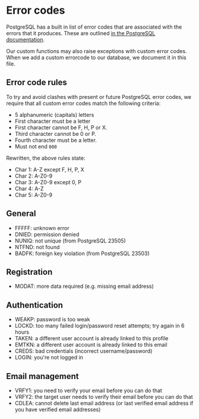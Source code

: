 # Error codes

PostgreSQL has a built in list of error codes that are associated with the
errors that it produces. These are outlined
[in the PostgreSQL documentation](https://www.postgresql.org/docs/current/errcodes-appendix.html).

Our custom functions may also raise exceptions with custom error codes. When we
add a custom errorcode to our database, we document it in this file.

## Error code rules

To try and avoid clashes with present or future PostgreSQL error codes, we
require that all custom error codes match the following criteria:

- 5 alphanumeric (capitals) letters
- First character must be a letter
- First character cannot be F, H, P or X.
- Third character cannot be 0 or P.
- Fourth character must be a letter.
- Must not end `000`

Rewritten, the above rules state:

- Char 1: A-Z except F, H, P, X
- Char 2: A-Z0-9
- Char 3: A-Z0-9 except 0, P
- Char 4: A-Z
- Char 5: A-Z0-9

## General

- FFFFF: unknown error
- DNIED: permission denied
- NUNIQ: not unique (from PostgreSQL 23505)
- NTFND: not found
- BADFK: foreign key violation (from PostgreSQL 23503)

## Registration

- MODAT: more data required (e.g. missing email address)

## Authentication

- WEAKP: password is too weak
- LOCKD: too many failed login/password reset attempts; try again in 6 hours
- TAKEN: a different user account is already linked to this profile
- EMTKN: a different user account is already linked to this email
- CREDS: bad credentials (incorrect username/password)
- LOGIN: you're not logged in

## Email management

- VRFY1: you need to verify your email before you can do that
- VRFY2: the target user needs to verify their email before you can do that
- CDLEA: cannot delete last email address (or last verified email address if you
  have verified email addresses)
